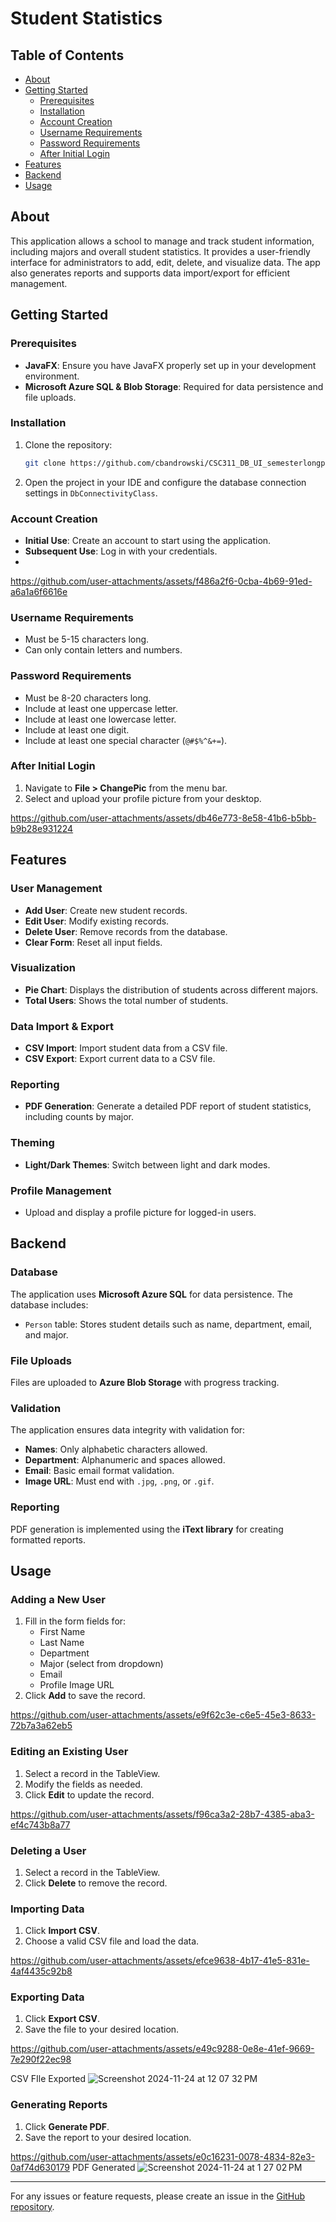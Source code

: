 # Student Statistics

## Table of Contents
- [About](#about)
- [Getting Started](#getting-started)
  - [Prerequisites](#prerequisites)
  - [Installation](#installation)
  - [Account Creation](#account-creation)
  - [Username Requirements](#username-requirements)
  - [Password Requirements](#password-requirements)
  - [After Initial Login](#after-initial-login)
- [Features](#features)
- [Backend](#backend)
- [Usage](#usage)

## About
This application allows a school to manage and track student information, including majors and overall student statistics. It provides a user-friendly interface for administrators to add, edit, delete, and visualize data. The app also generates reports and supports data import/export for efficient management.

## Getting Started

### Prerequisites
- **JavaFX**: Ensure you have JavaFX properly set up in your development environment.
- **Microsoft Azure SQL & Blob Storage**: Required for data persistence and file uploads.

### Installation
1. Clone the repository:
   ```bash
   git clone https://github.com/cbandrowski/CSC311_DB_UI_semesterlongproject.git
   ```
2. Open the project in your IDE and configure the database connection settings in `DbConnectivityClass`.

### Account Creation
- **Initial Use**: Create an account to start using the application.
- **Subsequent Use**: Log in with your credentials.
- 

https://github.com/user-attachments/assets/f486a2f6-0cba-4b69-91ed-a6a1a6f6616e



### Username Requirements
- Must be 5-15 characters long.
- Can only contain letters and numbers.

### Password Requirements
- Must be 8-20 characters long.
- Include at least one uppercase letter.
- Include at least one lowercase letter.
- Include at least one digit.
- Include at least one special character (`@#$%^&+=`).

### After Initial Login
1. Navigate to **File > ChangePic** from the menu bar.
2. Select and upload your profile picture from your desktop.

https://github.com/user-attachments/assets/db46e773-8e58-41b6-b5bb-b9b28e931224

## Features

### User Management
- **Add User**: Create new student records.
- **Edit User**: Modify existing records.
- **Delete User**: Remove records from the database.
- **Clear Form**: Reset all input fields.

### Visualization
- **Pie Chart**: Displays the distribution of students across different majors.
- **Total Users**: Shows the total number of students.

### Data Import & Export
- **CSV Import**: Import student data from a CSV file.
- **CSV Export**: Export current data to a CSV file.

### Reporting
- **PDF Generation**: Generate a detailed PDF report of student statistics, including counts by major.

### Theming
- **Light/Dark Themes**: Switch between light and dark modes.

### Profile Management
- Upload and display a profile picture for logged-in users.

## Backend

### Database
The application uses **Microsoft Azure SQL** for data persistence. The database includes:
- `Person` table: Stores student details such as name, department, email, and major.

### File Uploads
Files are uploaded to **Azure Blob Storage** with progress tracking.

### Validation
The application ensures data integrity with validation for:
- **Names**: Only alphabetic characters allowed.
- **Department**: Alphanumeric and spaces allowed.
- **Email**: Basic email format validation.
- **Image URL**: Must end with `.jpg`, `.png`, or `.gif`.

### Reporting
PDF generation is implemented using the **iText library** for creating formatted reports.

## Usage

### Adding a New User
1. Fill in the form fields for:
   - First Name
   - Last Name
   - Department
   - Major (select from dropdown)
   - Email
   - Profile Image URL
2. Click **Add** to save the record.
   

https://github.com/user-attachments/assets/e9f62c3e-c6e5-45e3-8633-72b7a3a62eb5



### Editing an Existing User
1. Select a record in the TableView.
2. Modify the fields as needed.
3. Click **Edit** to update the record.
   

https://github.com/user-attachments/assets/f96ca3a2-28b7-4385-aba3-ef4c743b8a77



### Deleting a User
1. Select a record in the TableView.
2. Click **Delete** to remove the record.

### Importing Data
1. Click **Import CSV**.
2. Choose a valid CSV file and load the data.

https://github.com/user-attachments/assets/efce9638-4b17-41e5-831e-4af4435c92b8


### Exporting Data
1. Click **Export CSV**.
2. Save the file to your desired location.
   

https://github.com/user-attachments/assets/e49c9288-0e8e-41ef-9669-7e290f22ec98



CSV FIle Exported 
![Screenshot 2024-11-24 at 12 07 32 PM](https://github.com/user-attachments/assets/27e4398e-3f65-4ae3-a6b9-db5a79ff75ae)


### Generating Reports
1. Click **Generate PDF**.
2. Save the report to your desired location.
   

https://github.com/user-attachments/assets/e0c16231-0078-4834-82e3-0af74d630179
PDF Generated 
![Screenshot 2024-11-24 at 1 27 02 PM](https://github.com/user-attachments/assets/1d48d27b-8be5-4b51-9402-5cce9e0d013d)



---

For any issues or feature requests, please create an issue in the [GitHub repository](https://github.com/cbandrowski/CSC311_DB_UI_semesterlongproject/issues).

     
     
      
        

